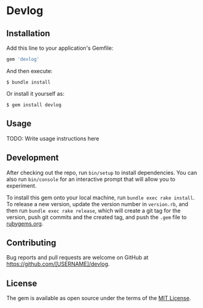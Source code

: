 # Devlog

## Installation

Add this line to your application's Gemfile:

```ruby
gem 'devlog'
```

And then execute:

    $ bundle install

Or install it yourself as:

    $ gem install devlog

## Usage

TODO: Write usage instructions here

## Development

After checking out the repo, run `bin/setup` to install dependencies. You can also run `bin/console` for an interactive prompt that will allow you to experiment.

To install this gem onto your local machine, run `bundle exec rake install`. To release a new version, update the version number in `version.rb`, and then run `bundle exec rake release`, which will create a git tag for the version, push git commits and the created tag, and push the `.gem` file to [rubygems.org](https://rubygems.org).

## Contributing

Bug reports and pull requests are welcome on GitHub at https://github.com/[USERNAME]/devlog.

## License

The gem is available as open source under the terms of the [MIT License](https://opensource.org/licenses/MIT).
